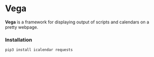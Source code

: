# Vega

**Vega** is a framework for displaying output of scripts and calendars on a pretty webpage. 

### Installation

```
pip3 install icalendar requests
```

